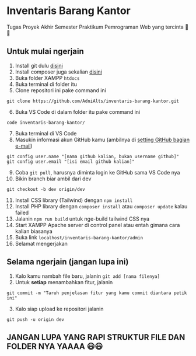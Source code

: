 # Inventaris Barang Kantor

Tugas Proyek Akhir Semester Praktikum Pemrograman Web yang tercinta 🥰🥰

## Untuk mulai ngerjain
1. Install git dulu [disini](https://git-scm.com/downloads)
2. Install composer juga sekalian [disini](https://getcomposer.org/download/)
3. Buka folder XAMPP `htdocs`
4. Buka terminal di folder itu
5. Clone repositori ini pake command ini
```
git clone https://github.com/AdniAlts/inventaris-barang-kantor.git
```
6. Buka VS Code di dalam folder itu pake command ini
```
code inventaris-barang-kantor/
```
7. Buka terminal di VS Code
8. Masukin informasi akun GitHub kamu (ambilnya di [setting GitHub bagian e-mail](https://github.com/settings/emails))
```
git config user.name "[nama github kalian, bukan username github]"
git config user.email "[isi email github kalian]"
```
9. Coba `git pull`, harusnya diminta login ke GitHub sama VS Code nya
10. Bikin branch biar ambil dari dev
```
git checkout -b dev origin/dev
```
11. Install CSS library (Tailwind) dengan `npm install`
12. Install PHP library dengan `composer install` atau `composer update` kalau failed
13. Jalanin `npm run build` untuk nge-build tailwind CSS nya
14. Start XAMPP Apache server di control panel atau entah gimana cara kalian biasanya
15. Buka link `localhost/inventaris-barang-kantor/admin`
16. Selamat mengerjakan

## Selama ngerjain (jangan lupa ini)
1. Kalo kamu nambah file baru, jalanin `git add [nama filenya]`
2. Untuk **setiap** menambahkan fitur, jalanin
```
git commit -m "Taruh penjelasan fitur yang kamu commit diantara petik ini"
```
3. Kalo siap upload ke repositori jalanin
```
git push -u origin dev
```

## JANGAN LUPA YANG RAPI STRUKTUR FILE DAN FOLDER NYA YAAAA 😃😃

